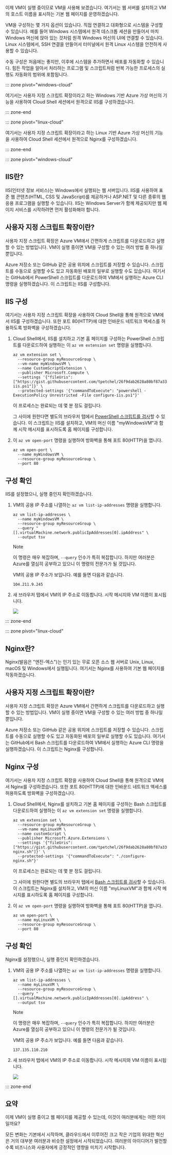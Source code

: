 이제 VM이 실행 중이므로 VM을 사용해 보겠습니다. 여기서는 웹 서버를 설치하고 VM의 호스트 이름을 표시하는 기본 웹 페이지를 운영하겠습니다.

VM을 구성하는 몇 가지 옵션이 있습니다. 직접 연결하고 대화형으로 시스템을 구성할 수 있습니다. 예를 들어 Windows 시스템에서 원격 데스크톱 세션을 만들어서 마치 Windows 머신에 앉아 있는 것처럼 원격 Windows 머신의 UI에 연결할 수 있습니다. Linux 시스템에서, SSH 연결을 만들어서 터미널에서 원격 Linux 시스템을 안전하게 사용할 수 있습니다.

수동 구성은 처음에는 좋지만, 이후에 시스템을 추가하면서 배포를 자동화할 수 있습니다. 힘든 작업을 알아서 처리하는 프로그램 및 스크립트처럼 반복 가능한 프로세스의 실행도 자동화의 범위에 포함됩니다.

::: zone pivot="windows-cloud"

여기서는 사용자 지정 스크립트 확장이라고 하는 Windows 기반 Azure 가상 머신의 기능을 사용하여 Cloud Shell 세션에서 원격으로 IIS를 구성하겠습니다.

::: zone-end

::: zone pivot="linux-cloud"

여기서는 사용자 지정 스크립트 확장이라고 하는 Linux 기반 Azure 가상 머신의 기능을 사용하여 Cloud Shell 세션에서 원격으로 Nginx를 구성하겠습니다.

::: zone-end

::: zone pivot="windows-cloud"

## <a name="what-is-iis"></a>IIS란?

IIS(인터넷 정보 서비스)는 Windows에서 실행되는 웹 서버입니다. IIS를 사용하여 표준 웹 콘텐츠(HTML, CSS 및 JavaScript)를 제공하거나 ASP.NET 및 다른 종류의 웹 응용 프로그램을 실행할 수 있습니다. IIS는 Windows Server가 함께 제공되지만 웹 페이지 서비스를 시작하려면 먼저 활성화해야 합니다.

## <a name="whats-the-custom-script-extension"></a>사용자 지정 스크립트 확장이란?

사용자 지정 스크립트 확장은 Azure VM에서 간편하게 스크립트를 다운로드하고 실행할 수 있는 방법입니다. VM이 실행 중이면 VM을 구성할 수 있는 여러 방법 중 하나일 뿐입니다.

Azure 저장소 또는 GitHub 같은 공용 위치에 스크립트를 저장할 수 있습니다. 스크립트를 수동으로 실행할 수도 있고 자동화된 배포의 일부로 실행할 수도 있습니다. 여기서는 GitHub에서 PowerShell 스크립트를 다운로드하여 VM에서 실행하는 Azure CLI 명령을 실행하겠습니다. 이 스크립트는 IIS를 구성합니다.

## <a name="configure-iis"></a>IIS 구성

여기서는 사용자 지정 스크립트 확장을 사용하여 Cloud Shell을 통해 원격으로 VM에서 IIS를 구성하겠습니다. 또한 포트 80(HTTP)에 대한 인바운드 네트워크 액세스를 허용하도록 방화벽을 구성하겠습니다.

1. Cloud Shell에서, IIS를 설치하고 기본 홈 페이지를 구성하는 PowerShell 스크립트를 다운로드하여 실행하는 이 `az vm extension set` 명령을 실행합니다.

    ```azurecli
    az vm extension set \
      --resource-group myResourceGroup \
      --vm-name myWindowsVM \
      --name CustomScriptExtension \
      --publisher Microsoft.Compute \
      --settings '{"fileUris":["https://gist.githubusercontent.com/tpetchel/26f9dab2628a80bf87a33caeed1b6ded/raw/69e5d9250b9dcd7e7eece4b0ea3c3a8cd1b4fcd7/configure-iis.ps1"]}' \
      --protected-settings '{"commandToExecute": "powershell -ExecutionPolicy Unrestricted -File configure-iis.ps1"}'
    ```

    이 프로세스는 완료되는 데 몇 분 정도 걸립니다.

    그 사이에 원한다면 별도의 브라우저 탭에서 [PowerShell 스크립트를 검사](https://gist.githubusercontent.com/tpetchel/26f9dab2628a80bf87a33caeed1b6ded/raw/69e5d9250b9dcd7e7eece4b0ea3c3a8cd1b4fcd7/configure-iis.ps1?azure-portal=true)할 수 있습니다. 이 스크립트는 IIS를 설치하고, VM의 머신 이름 "myWindowsVM"과 함께 시작 메시지를 표시하도록 홈 페이지를 구성합니다.

1. 이 `az vm open-port` 명령을 실행하여 방화벽을 통해 포트 80(HTTP)을 엽니다.

    ```azurecli
    az vm open-port \
      --name myWindowsVM \
      --resource-group myResourceGroup \
      --port 80
    ```

## <a name="verify-the-configuration"></a>구성 확인

IIS를 설정했으니, 실행 중인지 확인하겠습니다.

1. VM의 공용 IP 주소를 나열하는 `az vm list-ip-addresses` 명령을 실행합니다.

    ```azurecli
    az vm list-ip-addresses \
      --name myWindowsVM \
      --resource-group myResourceGroup \
      --query "[].virtualMachine.network.publicIpAddresses[0].ipAddress" \
      --output tsv
    ```

    > [!NOTE]
    > 이 명령은 매우 복잡하며, `--query` 인수가 특히 복잡합니다. 하지만 여러분은 Azure를 열심히 공부하고 있으니 이 명령의 전문가가 될 것입니다.

    VM의 공용 IP 주소가 보입니다. 예를 들면 다음과 같습니다.

    ```console
    104.211.9.245
    ```

1. 새 브라우저 탭에서 VM의 IP 주소로 이동합니다. 시작 메시지와 VM 이름이 표시됩니다.

    ![](../media/iis-browser.png)

::: zone-end

::: zone pivot="linux-cloud"

## <a name="what-is-nginx"></a>Nginx란?

Nginx(발음은 "엔진-엑스")는 인기 있는 무료 오픈 소스 웹 서버로 Unix, Linux, macOS 및 Windows에서 실행됩니다. 여기서는 Nginx를 사용하여 기본 웹 페이지를 작동하겠습니다.

## <a name="whats-the-custom-script-extension"></a>사용자 지정 스크립트 확장이란?

사용자 지정 스크립트 확장은 Azure VM에서 간편하게 스크립트를 다운로드하고 실행할 수 있는 방법입니다. VM이 실행 중이면 VM을 구성할 수 있는 여러 방법 중 하나일 뿐입니다.

Azure 저장소 또는 GitHub 같은 공용 위치에 스크립트를 저장할 수 있습니다. 스크립트를 수동으로 실행할 수도 있고 자동화된 배포의 일부로 실행할 수도 있습니다. 여기서는 GitHub에서 Bash 스크립트를 다운로드하여 VM에서 실행하는 Azure CLI 명령을 실행하겠습니다. 이 스크립트는 Nginx를 구성합니다.

## <a name="configure-nginx"></a>Nginx 구성

여기서는 사용자 지정 스크립트 확장을 사용하여 Cloud Shell을 통해 원격으로 VM에서 Nginx를 구성하겠습니다. 또한 포트 80(HTTP)에 대한 인바운드 네트워크 액세스를 허용하도록 방화벽을 구성하겠습니다.

1. Cloud Shell에서, Nginx를 설치하고 기본 홈 페이지를 구성하는 Bash 스크립트를 다운로드하여 실행하는 이 `az vm extension set` 명령을 실행합니다.

    ```azurecli
    az vm extension set \
      --resource-group myResourceGroup \
      --vm-name myLinuxVM \
      --name customScript \
      --publisher Microsoft.Azure.Extensions \
      --settings '{"fileUris":["https://gist.githubusercontent.com/tpetchel/26f9dab2628a80bf87a33caeed1b6ded/raw/20fca2517fa5913150abab66b51b0d88aa3077d8/configure-nginx.sh"]}' \
      --protected-settings '{"commandToExecute": "./configure-nginx.sh"}'
    ```

    이 프로세스는 완료되는 데 몇 분 정도 걸립니다.

    그 사이에 원한다면 별도의 브라우저 탭에서 [Bash 스크립트를 검사](https://gist.githubusercontent.com/tpetchel/26f9dab2628a80bf87a33caeed1b6ded/raw/20fca2517fa5913150abab66b51b0d88aa3077d8/configure-nginx.sh?azure-portal=true)할 수 있습니다. 이 스크립트는 Nginx를 설치하고, VM의 머신 이름 "myLinuxVM"과 함께 시작 메시지를 표시하도록 홈 페이지를 구성합니다.

1. 이 `az vm open-port` 명령을 실행하여 방화벽을 통해 포트 80(HTTP)을 엽니다.

    ```azurecli
    az vm open-port \
      --name myLinuxVM \
      --resource-group myResourceGroup \
      --port 80
    ```

## <a name="verify-the-configuration"></a>구성 확인

Nginx를 설정했으니, 실행 중인지 확인하겠습니다.

1. VM의 공용 IP 주소를 나열하는 `az vm list-ip-addresses` 명령을 실행합니다.

    ```azurecli
    az vm list-ip-addresses \
      --name myLinuxVM \
      --resource-group myResourceGroup \
      --query "[].virtualMachine.network.publicIpAddresses[0].ipAddress" \
      --output tsv
    ```

    > [!NOTE]
    > 이 명령은 매우 복잡하며, `--query` 인수가 특히 복잡합니다. 하지만 여러분은 Azure를 열심히 공부하고 있으니 이 명령의 전문가가 될 것입니다.

    VM의 공용 IP 주소가 보입니다. 예를 들면 다음과 같습니다.

    ```console
    137.135.110.210
    ```

1. 새 브라우저 탭에서 VM의 IP 주소로 이동합니다. 시작 메시지와 VM 이름이 표시됩니다.

    ![](../media/nginx-browser.png)

::: zone-end

## <a name="summary"></a>요약

이제 VM이 실행 중이고 웹 페이지를 제공할 수 있는데, 이것이 여러분에게는 어떤 의미일까요?

모든 변화는 기본에서 시작하며, 클라우드에서 이루어진 크고 작은 기업의 위대한 혁신은 거의 대부분 여러분과 비슷한 설정에서 시작되었습니다. 여러분의 아이디어가 발전할수록 비즈니스와 사용자에게 긍정적인 영향을 미치기 시작합니다.